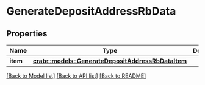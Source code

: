 # GenerateDepositAddressRbData

## Properties

Name | Type | Description | Notes
------------ | ------------- | ------------- | -------------
**item** | [**crate::models::GenerateDepositAddressRbDataItem**](GenerateDepositAddressRB_data_item.md) |  | 

[[Back to Model list]](../README.md#documentation-for-models) [[Back to API list]](../README.md#documentation-for-api-endpoints) [[Back to README]](../README.md)


